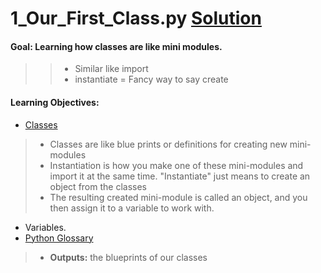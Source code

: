 # 1_Our_First_Class.py [Solution](https://github.com/Jtrahan88/Python/blob/main/02.%20Functions%2C%20parameters%2Cmore%20loops%2C%20and%20dictionaries/1_Function_Basics.py)
#### Goal: Learning how classes are like mini modules.
>> * Similar like import
>> * instantiate = Fancy way to say create

#### Learning Objectives:
 * [Classes](https://docs.python.org/3/tutorial/classes.html)
 > * Classes are like blue prints or definitions for creating new mini-modules
 > * Instantiation is how you make one of these mini-modules and import it at the same time. "Instantiate" just means to create an object from the classes
 > * The resulting created mini-module is called an object, and you then assign it to a variable to work with.
 * Variables.
 * [Python Glossary](https://www.w3schools.com/python/python_ref_glossary.asp)
 > * **Outputs:** the blueprints of our classes
